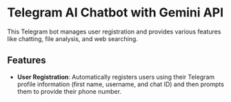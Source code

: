 # Telegram AI Chatbot with Gemini API

This Telegram bot manages user registration and provides various features like chatting, file analysis, and web searching.

## Features

- **User Registration**: Automatically registers users using their Telegram profile information (first name, username, and chat ID) and then prompts them to provide their phone number.
